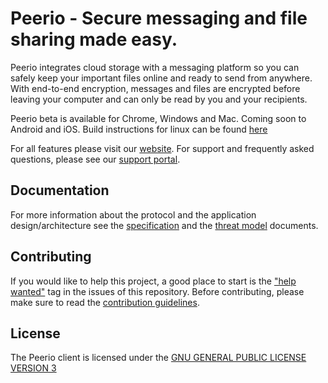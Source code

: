 # Peerio - Secure messaging and file sharing made easy.

Peerio integrates cloud storage with a messaging platform so you can safely keep your important files online and ready to send from anywhere. With end-to-end encryption, messages and files are encrypted before leaving your computer and can only be read by you and your recipients. 

Peerio beta is available for Chrome, Windows and Mac. Coming soon to Android and iOS. Build instructions for linux can be found [here](BUILD.md)

For all features please visit our [website](https://www.peerio.com). For support and frequently asked questions, please see our [support portal](https://support.peerio.com). 

## Documentation

For more information about the protocol and the application design/architecture see the [specification](SPECIFICATION.md) and the [threat model](THREATMODEL.md) documents.

## Contributing

If you would like to help this project, a good place to start is the ["help wanted"](https://github.com/PeerioTechnologies/peerio-client/issues?q=is%3Aopen+is%3Aissue+label%3A%22help+wanted%22) tag in the issues of this repository. Before contributing, please make sure to read the [contribution guidelines](CONTRIBUTING.md). 

## License

The Peerio client is licensed under the [GNU GENERAL PUBLIC LICENSE VERSION 3](LICENSE.md)